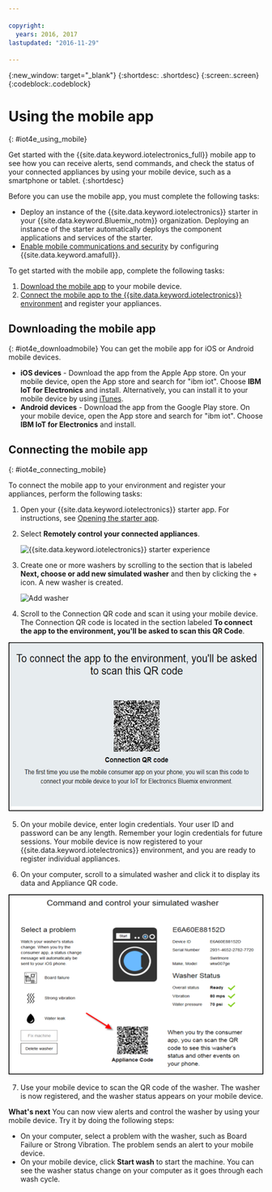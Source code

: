 ```yaml
---

copyright:
  years: 2016, 2017
lastupdated: "2016-11-29"

---
```



<!-- Common attributes used in the template are defined as follows: -->
{:new_window: target="\_blank"}
{:shortdesc: .shortdesc}
{:screen:.screen}
{:codeblock:.codeblock}

# Using the mobile app
{: #iot4e_using_mobile}

Get started with the {{site.data.keyword.iotelectronics_full}} mobile app to see how you can receive alerts, send commands, and check the status of your connected appliances by using your mobile device, such as a smartphone or tablet.
{:shortdesc}

Before you can use the mobile app, you must complete the following tasks:
  - Deploy an instance of the {{site.data.keyword.iotelectronics}} starter in your {{site.data.keyword.Bluemix_notm}} organization. Deploying an instance of the starter automatically deploys the component applications and services of the starter.
  - [Enable mobile communications and security](iotelectronics_config_mca.html) by configuring {{site.data.keyword.amafull}}.

To get started with the mobile app, complete the following tasks:
1. [Download the mobile app](#iot4e_downloadmobile) to your mobile device.
2. [Connect the mobile app to the {{site.data.keyword.iotelectronics}} environment](#iot4e_connecting_mobile) and register your appliances.


## Downloading the mobile app
{: #iot4e_downloadmobile}
You can get the mobile app for iOS or Android mobile devices.
- **iOS devices** - Download the app from the Apple App store.  On your mobile device, open the App store and search for "ibm iot". Choose **IBM IoT for Electronics** and install.  Alternatively, you can install it to your mobile device by using [iTunes](https://itunes.apple.com/us/app/ibm-iot-for-electronics/id1103404928?ls=1&mt=8).
- **Android devices** - Download the app from the Google Play store. On your mobile device, open the App store and search for "ibm iot". Choose **IBM IoT for Electronics** and install.

## Connecting the mobile app
{: #iot4e_connecting_mobile}

To connect the mobile app to your environment and register your appliances, perform the following tasks:

1. Open your {{site.data.keyword.iotelectronics}} starter app. For instructions, see [Opening the starter app](iot4ecreatingappliances.html#iot4e_openAppMain).

2. Select **Remotely control your connected appliances**.

    ![{{site.data.keyword.iotelectronics}} starter experience](images/IoT4E_remotely_option.svg "{{site.data.keyword.iotelectronics}} starter experience")

3. Create one or more washers by scrolling to the section that is labeled **Next, choose or add new simulated washer** and then by clicking the + icon. A new washer is created.

    ![Add washer](images/IoT4E_add_washer.svg "Add washer")

4.	Scroll to the Connection QR code and scan it using your mobile device. The Connection QR code is located in the section labeled **To connect the app to the environment, you'll be asked to scan this QR Code**.

  ![Connection QR code.](images/iot4e_mobile_connect_QR.svg "{{site.data.keyword.iotelectronics}} Connection QR code")

5. On your mobile device, enter login credentials. Your user ID and password can be any length. Remember your login credentials for future sessions. Your mobile device is now registered to your {{site.data.keyword.iotelectronics}} environment, and you are ready to register individual appliances.

6. On your computer, scroll to a simulated washer and click it to display its data and Appliance QR code.

  ![Select a washer.](images/IoT4E_mobile_washer_QR.svg "Select a washer.")

7.	Use your mobile device to scan the QR code of the washer. The washer is now registered, and the washer status appears on your mobile device.

**What's next**
You can now view alerts and control the washer by using your mobile device. Try it by doing the following steps:
  - On your computer, select a problem with the washer, such as Board Failure or Strong Vibration. The problem sends an alert to your mobile device.
  - On your mobile device, click **Start wash** to start the machine. You can see the washer status change on your computer as it goes through each wash cycle.
